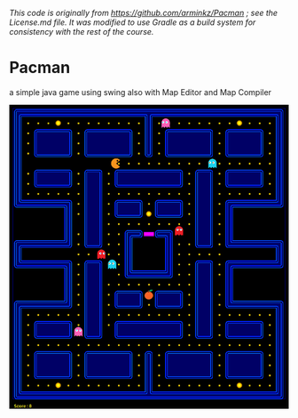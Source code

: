 _This code is originally from https://github.com/arminkz/Pacman ; see the License.md file._
_It was modified to use Gradle as a build system for consistency with the rest of the course._

# Pacman
a simple java game using swing also with Map Editor and Map Compiler

![Alt text](./pacman.png?raw=true "Screenshot")
